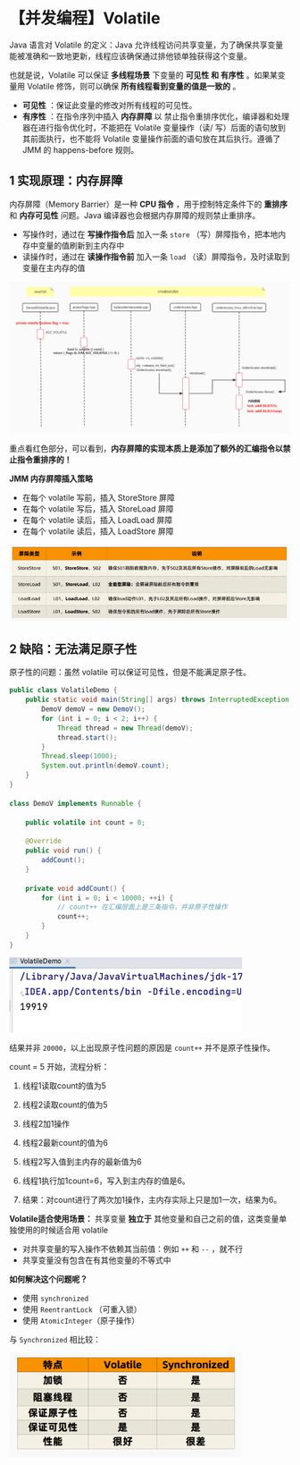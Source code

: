 # 【并发编程】Volatile

Java 语言对 Volatile 的定义：Java 允许线程访问共享变量，为了确保共享变量能被准确和一致地更新，线程应该确保通过排他锁单独获得这个变量。

也就是说，Volatile 可以保证 **多线程场景** 下变量的 **可见性 和 有序性** 。如果某变量用 Volatile 修饰，则可以确保 **所有线程看到变量的值是一致的** 。

- **可见性** ：保证此变量的修改对所有线程的可见性。
- **有序性** ：在指令序列中插入 **内存屏障** 以 禁止指令重排序优化，编译器和处理器在进行指令优化时，不能把在 Volatile 变量操作（读/ 写）后面的语句放到其前面执行，也不能将 Volatile 变量操作前面的语句放在其后执行。遵循了 JMM 的 happens-before 规则。

## 1 实现原理：内存屏障

内存屏障（Memory Barrier）是一种 **CPU 指令** ，用于控制特定条件下的 **重排序** 和 **内存可见性** 问题。Java 编译器也会根据内存屏障的规则禁止重排序。

- 写操作时，通过在 **写操作指令后** 加入一条 `store` （写）屏障指令，把本地内存中变量的值刷新到主内存中
- 读操作时，通过在 **读操作指令前** 加入一条 `load` （读）屏障指令，及时读取到变量在主内存的值

![image-20230606221420424](./【并发编程】Volatile.assets/image-20230606221420424.png)

重点看红色部分，可以看到，**内存屏障的实现本质上是添加了额外的汇编指令以禁止指令重排序的！**

**JMM 内存屏障插入策略**

- 在每个 volatile 写前，插入 StoreStore 屏障
- 在每个 volatile 写后，插入 StoreLoad 屏障
- 在每个 volatile 读后，插入 LoadLoad 屏障
- 在每个 volatile 读后，插入 LoadStore 屏障

![image-20230606221627427](./【并发编程】Volatile.assets/image-20230606221627427.png)

## 2 缺陷：无法满足原子性

原子性的问题：虽然 volatile 可以保证可见性，但是不能满足原子性。

```java
public class VolatileDemo {
    public static void main(String[] args) throws InterruptedException {
        DemoV demoV = new DemoV();
        for (int i = 0; i < 2; i++) {
            Thread thread = new Thread(demoV);
            thread.start();
        }
        Thread.sleep(1000);
        System.out.println(demoV.count);
    }
}

class DemoV implements Runnable {

    public volatile int count = 0;

    @Override
    public void run() {
        addCount();
    }

    private void addCount() {
        for (int i = 0; i < 10000; ++i) {
            // count++ 在汇编层面上是三条指令，并非原子性操作
            count++;
        }
    }
}
```

![image-20230606223050277](./【并发编程】Volatile.assets/image-20230606223050277.png)

结果并非 `20000`，以上出现原子性问题的原因是 `count++` 并不是原子性操作。

count = 5 开始，流程分析：

1. 线程1读取count的值为5 

2. 线程2读取count的值为5 
3. 线程2加1操作

4. 线程2最新count的值为6 

5. 线程2写入值到主内存的最新值为6 

6. 线程1执行加1count=6，写入到主内存的值是6。 

7. 结果：对count进行了两次加1操作，主内存实际上只是加1一次，结果为6。

**Volatile适合使用场景：** 共享变量 **独立于** 其他变量和自己之前的值，这类变量单独使用的时候适合用 volatile

- 对共享变量的写入操作不依赖其当前值：例如 `++` 和 `--` ，就不行
- 共享变量没有包含在有其他变量的不等式中

**如何解决这个问题呢？**

- 使用 `synchronized`
- 使用 `ReentrantLock` （可重入锁）
- 使用 `AtomicInteger`（原子操作）

与 `Synchronized` 相比较：

![image-20230606223436164](./【并发编程】Volatile.assets/image-20230606223436164.png)









